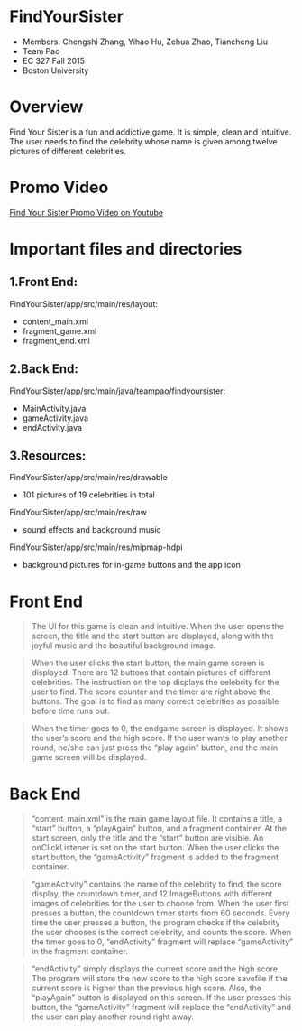 # FindYourSister
- Members: Chengshi Zhang, Yihao Hu, Zehua Zhao, Tiancheng Liu
- Team Pao
- EC 327 Fall 2015
- Boston University

	
# Overview
Find Your Sister is a fun and addictive game. It is simple, clean and intuitive. The user needs to find the celebrity whose name is given among twelve pictures of different celebrities. 

# Promo Video
[Find Your Sister Promo Video on Youtube](https://www.youtube.com/watch?v=DcYJP0P9nRI "Super funny promo video!")


# Important files and directories
## 1.Front End:
FindYourSister/app/src/main/res/layout:
- content_main.xml
- fragment_game.xml
- fragment_end.xml
	
## 2.Back End:
FindYourSister/app/src/main/java/teampao/findyoursister:
- MainActivity.java
- gameActivity.java
- endActivity.java
	
## 3.Resources:
FindYourSister/app/src/main/res/drawable
- 101 pictures of 19 celebrities in total

FindYourSister/app/src/main/res/raw
- sound effects and background music

FindYourSister/app/src/main/res/mipmap-hdpi
- background pictures for in-game buttons and the app icon
	


# Front End
> The UI for this game is clean and intuitive. When the user opens the screen, the title and the start button are displayed, along with the joyful music and the beautiful background image. 

> When the user clicks the start button, the main game screen is displayed. There are 12 buttons that contain pictures of different celebrities.   The instruction on the top displays the celebrity for the user to find. The score counter and the timer are right above the buttons. The goal is to find as many correct celebrities as possible before time runs out. 

> When the timer goes to 0, the endgame screen is displayed. It shows the user’s score and the high score. If the user wants to play another round, he/she can just press the “play again” button, and the main game screen will be displayed. 

# Back End
> “content_main.xml” is the main game layout file. It contains a title, a “start” button, a “playAgain” button, and a fragment container. At the start screen, only the title and the “start” button are visible. An onClickListener is set on the start button. When the user clicks the start button, the “gameActivity” fragment is added to the fragment container.

> “gameActivity” contains the name of the celebrity to find, the score display, the countdown timer, and 12 ImageButtons with different images of celebrities for the user to choose from. When the user first presses a button, the countdown timer starts from 60 seconds. Every time the user presses a button, the program checks if the celebrity the user chooses is the correct celebrity, and counts the score. When the timer goes to 0, “endActivity” fragment will replace “gameActivity” in the fragment container. 

> “endActivity” simply displays the current score and the high score. The program will store the new score to the high score savefile if the current score is higher than the previous high score. Also, the “playAgain” button is displayed on this screen. If the user presses this button, the “gameActivity” fragment will replace the “endActivity” and the user can play another round right away.

